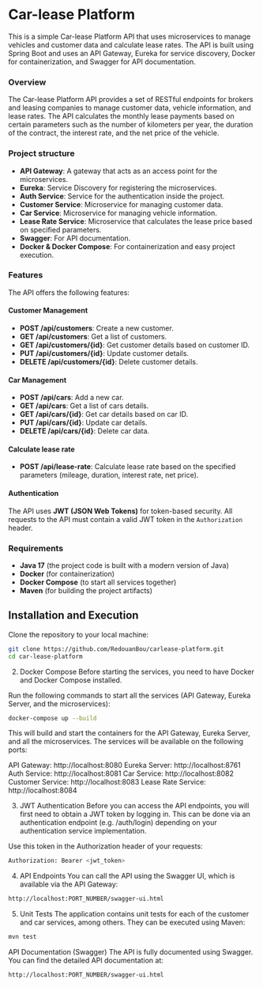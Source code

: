 # Car-lease Platform

This is a simple Car-lease Platform API that uses microservices to manage vehicles and customer data and calculate lease rates. The API is built using Spring Boot and uses an API Gateway, Eureka for service discovery, Docker for containerization, and Swagger for API documentation.

### Overview
The Car-lease Platform API provides a set of RESTful endpoints for brokers and leasing companies to manage customer data, vehicle information, and lease rates. The API calculates the monthly lease payments based on certain parameters such as the number of kilometers per year, the duration of the contract, the interest rate, and the net price of the vehicle.

### Project structure

- **API Gateway**: A gateway that acts as an access point for the microservices.
- **Eureka**: Service Discovery for registering the microservices.
- **Auth Service**: Service for the authentication inside the project.
- **Customer Service**: Microservice for managing customer data.
- **Car Service**: Microservice for managing vehicle information.
- **Lease Rate Service**: Microservice that calculates the lease price based on specified parameters.
- **Swagger**: For API documentation.
- **Docker & Docker Compose**: For containerization and easy project execution.

### Features

The API offers the following features:

#### Customer Management

- **POST /api/customers**: Create a new customer.
- **GET /api/customers**: Get a list of customers.
- **GET /api/customers/{id}**: Get customer details based on customer ID.
- **PUT /api/customers/{id}**: Update customer details.
- **DELETE /api/customers/{id}**: Delete customer details.

#### Car Management

- **POST /api/cars**: Add a new car.
- **GET /api/cars**: Get a list of cars details.
- **GET /api/cars/{id}**: Get car details based on car ID.
- **PUT /api/cars/{id}**: Update car details. 
- **DELETE /api/cars/{id}**: Delete car data.

#### Calculate lease rate

- **POST /api/lease-rate**: Calculate lease rate based on the specified parameters (mileage, duration, interest rate, net price).

#### Authentication

The API uses **JWT (JSON Web Tokens)** for token-based security. All requests to the API must contain a valid JWT token in the `Authorization` header.

### Requirements

- **Java 17** (the project code is built with a modern version of Java)
- **Docker** (for containerization)
- **Docker Compose** (to start all services together)
- **Maven** (for building the project artifacts)

## Installation and Execution

Clone the repository to your local machine:

```bash
git clone https://github.com/RedouanBou/carlease-platform.git
cd car-lease-platform
```

2. Docker Compose
Before starting the services, you need to have Docker and Docker Compose installed.

Run the following commands to start all the services (API Gateway, Eureka Server, and the microservices):
```bash
docker-compose up --build
```

This will build and start the containers for the API Gateway, Eureka Server, and all the microservices. The services will be available on the following ports:

API Gateway: http://localhost:8080
Eureka Server: http://localhost:8761
Auth Service: http://localhost:8081
Car Service: http://localhost:8082
Customer Service: http://localhost:8083
Lease Rate Service: http://localhost:8084

3. JWT Authentication
Before you can access the API endpoints, you will first need to obtain a JWT token by logging in. This can be done via an authentication endpoint (e.g. /auth/login) depending on your authentication service implementation.

Use this token in the Authorization header of your requests:
```bash
Authorization: Bearer <jwt_token>
```

4. API Endpoints
You can call the API using the Swagger UI, which is available via the API Gateway:
```bash
http://localhost:PORT_NUMBER/swagger-ui.html
```

5. Unit Tests
The application contains unit tests for each of the customer and car services, among others. They can be executed using Maven:
``` bash
mvn test
```

API Documentation (Swagger)
The API is fully documented using Swagger. You can find the detailed API documentation at:
```bash
http://localhost:PORT_NUMBER/swagger-ui.html
```